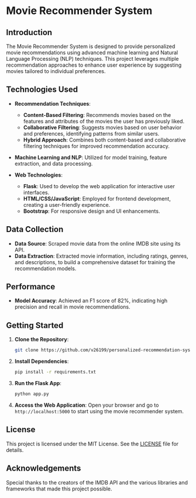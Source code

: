 # Movie Recommender System

## Introduction

The Movie Recommender System is designed to provide personalized movie recommendations using advanced machine learning and Natural Language Processing (NLP) techniques. This project leverages multiple recommendation approaches to enhance user experience by suggesting movies tailored to individual preferences.

## Technologies Used

- **Recommendation Techniques**:
  - **Content-Based Filtering**: Recommends movies based on the features and attributes of the movies the user has previously liked.
  - **Collaborative Filtering**: Suggests movies based on user behavior and preferences, identifying patterns from similar users.
  - **Hybrid Approach**: Combines both content-based and collaborative filtering techniques for improved recommendation accuracy.

- **Machine Learning and NLP**: Utilized for model training, feature extraction, and data processing.

- **Web Technologies**:
  - **Flask**: Used to develop the web application for interactive user interfaces.
  - **HTML/CSS/JavaScript**: Employed for frontend development, creating a user-friendly experience.
  - **Bootstrap**: For responsive design and UI enhancements.

## Data Collection

- **Data Source**: Scraped movie data from the online IMDB site using its API.
- **Data Extraction**: Extracted movie information, including ratings, genres, and descriptions, to build a comprehensive dataset for training the recommendation models.

## Performance

- **Model Accuracy**: Achieved an F1 score of 82%, indicating high precision and recall in movie recommendations.

## Getting Started

1. **Clone the Repository**:
   ```bash
   git clone https://github.com/v26199/personalized-recommendation-systems.git
   ```

2. **Install Dependencies**:
   ```bash
   pip install -r requirements.txt
   ```

3. **Run the Flask App**:
   ```bash
   python app.py
   ```

4. **Access the Web Application**: Open your browser and go to `http://localhost:5000` to start using the movie recommender system.

## License

This project is licensed under the MIT License. See the [LICENSE](LICENSE) file for details.

## Acknowledgements

Special thanks to the creators of the IMDB API and the various libraries and frameworks that made this project possible.
